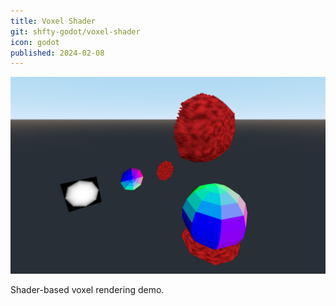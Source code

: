 ```yaml
---
title: Voxel Shader
git: shfty-godot/voxel-shader
icon: godot
published: 2024-02-08
---
```


![Voxel Rendering](screenshot.png)

Shader-based voxel rendering demo.
